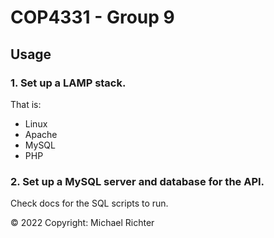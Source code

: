 # COP4331 - Group 9

## Usage


### 1. Set up a LAMP stack.

That is:
- Linux
- Apache
- MySQL
- PHP

### 2. Set up a MySQL server and database for the API.

Check docs for the SQL scripts to run.

© 2022 Copyright:  Michael Richter


